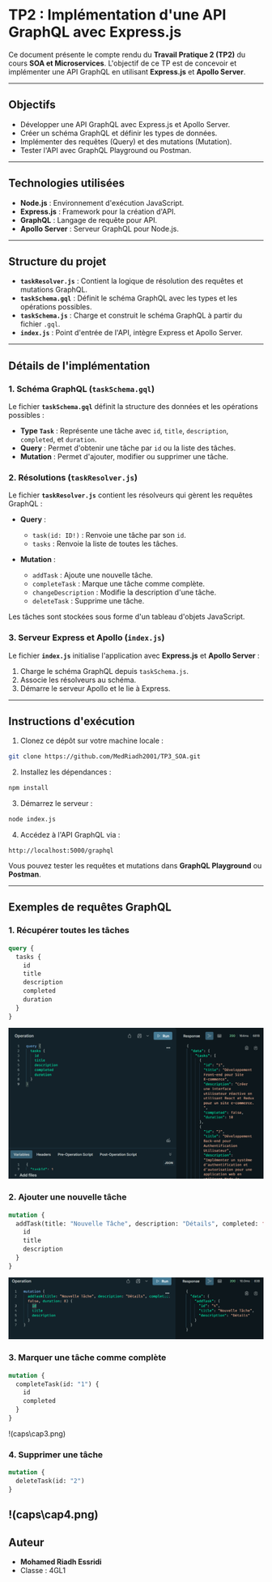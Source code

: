 # TP2 : Implémentation d'une API GraphQL avec Express.js

Ce document présente le compte rendu du **Travail Pratique 2 (TP2)** du cours **SOA et Microservices**. L'objectif de ce TP est de concevoir et implémenter une API GraphQL en utilisant **Express.js** et **Apollo Server**.

---

## Objectifs

- Développer une API GraphQL avec Express.js et Apollo Server.
- Créer un schéma GraphQL et définir les types de données.
- Implémenter des requêtes (Query) et des mutations (Mutation).
- Tester l'API avec GraphQL Playground ou Postman.

---

## Technologies utilisées

- **Node.js** : Environnement d'exécution JavaScript.
- **Express.js** : Framework pour la création d'API.
- **GraphQL** : Langage de requête pour API.
- **Apollo Server** : Serveur GraphQL pour Node.js.

---

## Structure du projet

- **`taskResolver.js`** : Contient la logique de résolution des requêtes et mutations GraphQL.
- **`taskSchema.gql`** : Définit le schéma GraphQL avec les types et les opérations possibles.
- **`taskSchema.js`** : Charge et construit le schéma GraphQL à partir du fichier `.gql`.
- **`index.js`** : Point d'entrée de l'API, intègre Express et Apollo Server.

---

## Détails de l'implémentation

### 1. Schéma GraphQL (`taskSchema.gql`)

Le fichier **`taskSchema.gql`** définit la structure des données et les opérations possibles :

- **Type `Task`** : Représente une tâche avec `id`, `title`, `description`, `completed`, et `duration`.
- **Query** : Permet d'obtenir une tâche par `id` ou la liste des tâches.
- **Mutation** : Permet d'ajouter, modifier ou supprimer une tâche.

### 2. Résolutions (`taskResolver.js`)

Le fichier **`taskResolver.js`** contient les résolveurs qui gèrent les requêtes GraphQL :

- **Query** :
  - `task(id: ID!)` : Renvoie une tâche par son `id`.
  - `tasks` : Renvoie la liste de toutes les tâches.

- **Mutation** :
  - `addTask` : Ajoute une nouvelle tâche.
  - `completeTask` : Marque une tâche comme complète.
  - `changeDescription` : Modifie la description d'une tâche.
  - `deleteTask` : Supprime une tâche.

Les tâches sont stockées sous forme d'un tableau d'objets JavaScript.

### 3. Serveur Express et Apollo (`index.js`)

Le fichier **`index.js`** initialise l'application avec **Express.js** et **Apollo Server** :

1. Charge le schéma GraphQL depuis `taskSchema.js`.
2. Associe les résolveurs au schéma.
3. Démarre le serveur Apollo et le lie à Express.

---

## Instructions d'exécution

1. Clonez ce dépôt sur votre machine locale :

```bash
git clone https://github.com/MedRiadh2001/TP3_SOA.git
```

2. Installez les dépendances :

```bash
npm install
```

3. Démarrez le serveur :

```bash
node index.js
```

4. Accédez à l'API GraphQL via :

```
http://localhost:5000/graphql
```

Vous pouvez tester les requêtes et mutations dans **GraphQL Playground** ou **Postman**.

---

## Exemples de requêtes GraphQL

### 1. Récupérer toutes les tâches

```graphql
query {
  tasks {
    id
    title
    description
    completed
    duration
  }
}
```
![](caps/cap1.png)

### 2. Ajouter une nouvelle tâche

```graphql
mutation {
  addTask(title: "Nouvelle Tâche", description: "Détails", completed: false, duration: 8) {
    id
    title
    description
  }
}
```
![](caps\cap2.png)

### 3. Marquer une tâche comme complète

```graphql
mutation {
  completeTask(id: "1") {
    id
    completed
  }
}
```
!(caps\cap3.png)

### 4. Supprimer une tâche

```graphql
mutation {
  deleteTask(id: "2")
}
```
!(caps\cap4.png)
---

## Auteur

- **Mohamed Riadh Essridi**
- Classe : 4GL1

